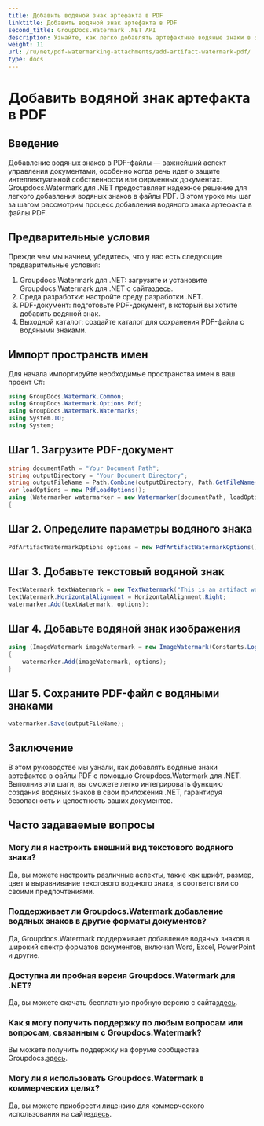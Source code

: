 ```yaml
---
title: Добавить водяной знак артефакта в PDF
linktitle: Добавить водяной знак артефакта в PDF
second_title: GroupDocs.Watermark .NET API
description: Узнайте, как легко добавлять артефактные водяные знаки в файлы PDF с помощью Groupdocs.Watermark для .NET. Защитите свои документы с легкостью.
weight: 11
url: /ru/net/pdf-watermarking-attachments/add-artifact-watermark-pdf/
type: docs
---
```

# Добавить водяной знак артефакта в PDF

## Введение
Добавление водяных знаков в PDF-файлы — важнейший аспект управления документами, особенно когда речь идет о защите интеллектуальной собственности или фирменных документах. Groupdocs.Watermark для .NET предоставляет надежное решение для легкого добавления водяных знаков в файлы PDF. В этом уроке мы шаг за шагом рассмотрим процесс добавления водяного знака артефакта в файлы PDF.
## Предварительные условия
Прежде чем мы начнем, убедитесь, что у вас есть следующие предварительные условия:
1.  Groupdocs.Watermark для .NET: загрузите и установите Groupdocs.Watermark для .NET с сайта[здесь](https://releases.groupdocs.com/Watermark/net/).
2. Среда разработки: настройте среду разработки .NET.
3. PDF-документ: подготовьте PDF-документ, в который вы хотите добавить водяной знак.
4. Выходной каталог: создайте каталог для сохранения PDF-файла с водяными знаками.

## Импорт пространств имен
Для начала импортируйте необходимые пространства имен в ваш проект C#:
```csharp
using GroupDocs.Watermark.Common;
using GroupDocs.Watermark.Options.Pdf;
using GroupDocs.Watermark.Watermarks;
using System.IO;
using System;
```
## Шаг 1. Загрузите PDF-документ
```csharp
string documentPath = "Your Document Path";
string outputDirectory = "Your Document Directory";
string outputFileName = Path.Combine(outputDirectory, Path.GetFileName(documentPath));
var loadOptions = new PdfLoadOptions();
using (Watermarker watermarker = new Watermarker(documentPath, loadOptions))
{
```
## Шаг 2. Определите параметры водяного знака
```csharp
PdfArtifactWatermarkOptions options = new PdfArtifactWatermarkOptions();
```
## Шаг 3. Добавьте текстовый водяной знак
```csharp
TextWatermark textWatermark = new TextWatermark("This is an artifact watermark", new Font("Arial", 8));
textWatermark.HorizontalAlignment = HorizontalAlignment.Right;
watermarker.Add(textWatermark, options);
```
## Шаг 4. Добавьте водяной знак изображения
```csharp
using (ImageWatermark imageWatermark = new ImageWatermark(Constants.LogoBmp))
{
    watermarker.Add(imageWatermark, options);
}
```
## Шаг 5. Сохраните PDF-файл с водяными знаками
```csharp
watermarker.Save(outputFileName);
```

## Заключение
В этом руководстве мы узнали, как добавлять водяные знаки артефактов в файлы PDF с помощью Groupdocs.Watermark для .NET. Выполнив эти шаги, вы сможете легко интегрировать функцию создания водяных знаков в свои приложения .NET, гарантируя безопасность и целостность ваших документов.
## Часто задаваемые вопросы
### Могу ли я настроить внешний вид текстового водяного знака?
Да, вы можете настроить различные аспекты, такие как шрифт, размер, цвет и выравнивание текстового водяного знака, в соответствии со своими предпочтениями.
### Поддерживает ли Groupdocs.Watermark добавление водяных знаков в другие форматы документов?
Да, Groupdocs.Watermark поддерживает добавление водяных знаков в широкий спектр форматов документов, включая Word, Excel, PowerPoint и другие.
### Доступна ли пробная версия Groupdocs.Watermark для .NET?
 Да, вы можете скачать бесплатную пробную версию с сайта[здесь](https://releases.groupdocs.com/).
### Как я могу получить поддержку по любым вопросам или вопросам, связанным с Groupdocs.Watermark?
 Вы можете получить поддержку на форуме сообщества Groupdocs.[здесь](https://forum.groupdocs.com/c/watermark/19).
### Могу ли я использовать Groupdocs.Watermark в коммерческих целях?
Да, вы можете приобрести лицензию для коммерческого использования на сайте[здесь](https://purchase.groupdocs.com/buy).